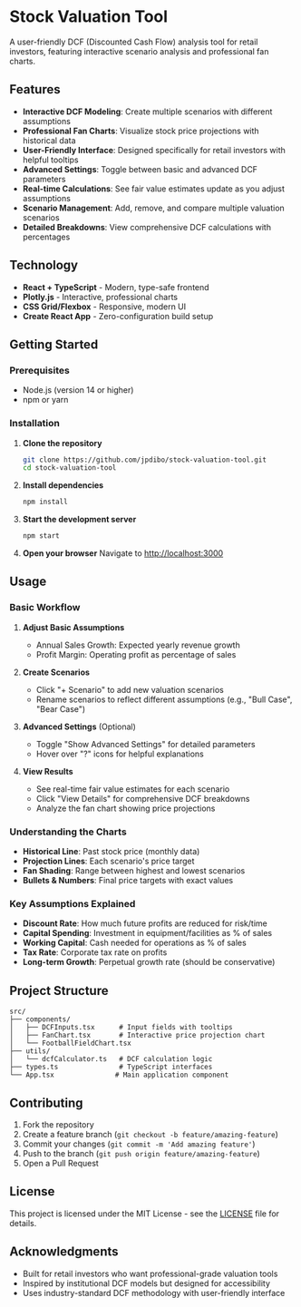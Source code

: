 # Stock Valuation Tool

A user-friendly DCF (Discounted Cash Flow) analysis tool for retail investors, featuring interactive scenario analysis and professional fan charts.

## Features

- **Interactive DCF Modeling**: Create multiple scenarios with different assumptions
- **Professional Fan Charts**: Visualize stock price projections with historical data
- **User-Friendly Interface**: Designed specifically for retail investors with helpful tooltips
- **Advanced Settings**: Toggle between basic and advanced DCF parameters
- **Real-time Calculations**: See fair value estimates update as you adjust assumptions
- **Scenario Management**: Add, remove, and compare multiple valuation scenarios
- **Detailed Breakdowns**: View comprehensive DCF calculations with percentages

## Technology

- **React + TypeScript** - Modern, type-safe frontend
- **Plotly.js** - Interactive, professional charts
- **CSS Grid/Flexbox** - Responsive, modern UI
- **Create React App** - Zero-configuration build setup

## Getting Started

### Prerequisites
- Node.js (version 14 or higher)
- npm or yarn

### Installation

1. **Clone the repository**
   ```bash
   git clone https://github.com/jpdibo/stock-valuation-tool.git
   cd stock-valuation-tool
   ```

2. **Install dependencies**
   ```bash
   npm install
   ```

3. **Start the development server**
   ```bash
   npm start
   ```

4. **Open your browser**
   Navigate to [http://localhost:3000](http://localhost:3000)

## Usage

### Basic Workflow

1. **Adjust Basic Assumptions**
   - Annual Sales Growth: Expected yearly revenue growth
   - Profit Margin: Operating profit as percentage of sales

2. **Create Scenarios**
   - Click "+ Scenario" to add new valuation scenarios
   - Rename scenarios to reflect different assumptions (e.g., "Bull Case", "Bear Case")

3. **Advanced Settings** (Optional)
   - Toggle "Show Advanced Settings" for detailed parameters
   - Hover over "?" icons for helpful explanations

4. **View Results**
   - See real-time fair value estimates for each scenario
   - Click "View Details" for comprehensive DCF breakdowns
   - Analyze the fan chart showing price projections

### Understanding the Charts

- **Historical Line**: Past stock price (monthly data)
- **Projection Lines**: Each scenario's price target
- **Fan Shading**: Range between highest and lowest scenarios
- **Bullets & Numbers**: Final price targets with exact values

### Key Assumptions Explained

- **Discount Rate**: How much future profits are reduced for risk/time
- **Capital Spending**: Investment in equipment/facilities as % of sales
- **Working Capital**: Cash needed for operations as % of sales
- **Tax Rate**: Corporate tax rate on profits
- **Long-term Growth**: Perpetual growth rate (should be conservative)

## Project Structure

```
src/
├── components/
│   ├── DCFInputs.tsx      # Input fields with tooltips
│   ├── FanChart.tsx       # Interactive price projection chart
│   └── FootballFieldChart.tsx
├── utils/
│   └── dcfCalculator.ts   # DCF calculation logic
├── types.ts               # TypeScript interfaces
└── App.tsx               # Main application component
```

## Contributing

1. Fork the repository
2. Create a feature branch (`git checkout -b feature/amazing-feature`)
3. Commit your changes (`git commit -m 'Add amazing feature'`)
4. Push to the branch (`git push origin feature/amazing-feature`)
5. Open a Pull Request

## License

This project is licensed under the MIT License - see the [LICENSE](LICENSE) file for details.

## Acknowledgments

- Built for retail investors who want professional-grade valuation tools
- Inspired by institutional DCF models but designed for accessibility
- Uses industry-standard DCF methodology with user-friendly interface 
